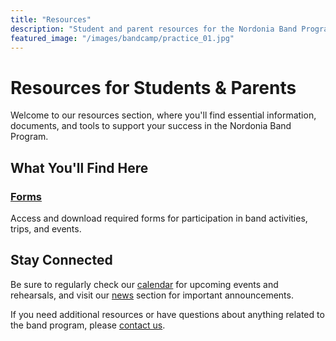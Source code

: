 ```yaml
---
title: "Resources"
description: "Student and parent resources for the Nordonia Band Program"
featured_image: "/images/bandcamp/practice_01.jpg"
---
```


# Resources for Students & Parents

Welcome to our resources section, where you'll find essential information, documents, and tools to support your success in the Nordonia Band Program.

## What You'll Find Here

<!-- ### [Band Handbook](/resources/handbook/)
Our comprehensive handbook contains all program policies, expectations, and important information for band members and their families. -->

### [Forms](/resources/forms/)
Access and download required forms for participation in band activities, trips, and events.

<!-- ### [Practice Tools](/resources/practice-tools/)
Resources to enhance your practice sessions, including recommended apps, websites, and techniques to improve your musical skills.

### [Private Lessons](/resources/private-lessons/)
Information about private lesson opportunities, including recommended teachers and how to schedule lessons. -->

## Stay Connected

Be sure to regularly check our [calendar](/calendar/) for upcoming events and rehearsals, and visit our [news](/news/) section for important announcements.

If you need additional resources or have questions about anything related to the band program, please [contact us](/contact/).


